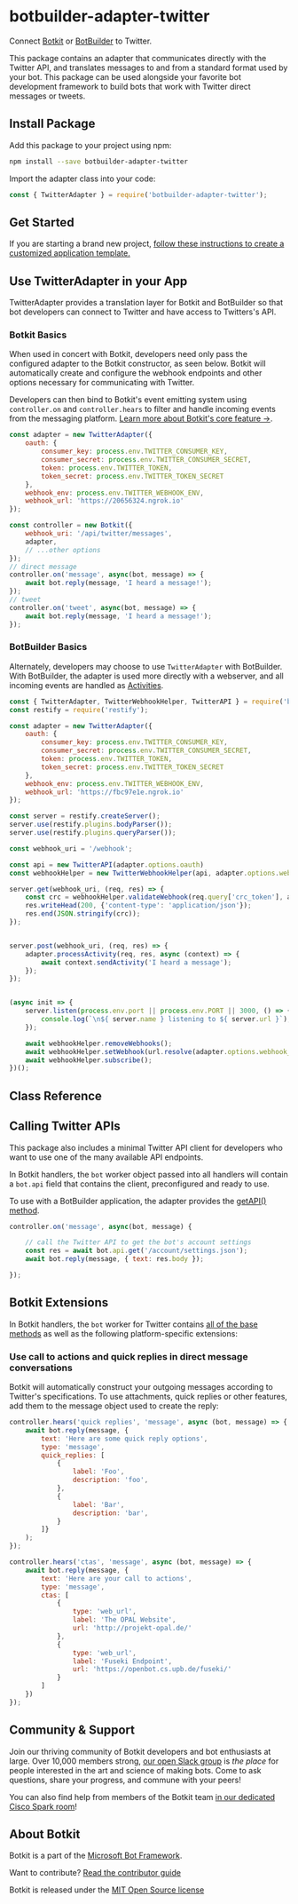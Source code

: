# botbuilder-adapter-twitter
Connect [Botkit](https://www.npmjs.com/package/botkit) or [BotBuilder](https://www.npmjs.com/package/botbuilder) to Twitter.

This package contains an adapter that communicates directly with the Twitter API, and translates messages to and from a standard format used by your bot. This package can be used alongside your favorite bot development framework to build bots that work with Twitter direct messages or tweets.

## Install Package

Add this package to your project using npm:

```bash
npm install --save botbuilder-adapter-twitter
```

Import the adapter class into your code:

```javascript
const { TwitterAdapter } = require('botbuilder-adapter-twitter');
```

## Get Started

If you are starting a brand new project, [follow these instructions to create a customized application template.](https://botkit.ai/getstarted.html)

## Use TwitterAdapter in your App

TwitterAdapter provides a translation layer for Botkit and BotBuilder so that bot developers can connect to Twitter and have access to Twitters's API.

### Botkit Basics

When used in concert with Botkit, developers need only pass the configured adapter to the Botkit constructor, as seen below. Botkit will automatically create and configure the webhook endpoints and other options necessary for communicating with Twitter.

Developers can then bind to Botkit's event emitting system using `controller.on` and `controller.hears` to filter and handle incoming events from the messaging platform. [Learn more about Botkit's core feature &rarr;](../docs/index.md).


```javascript
const adapter = new TwitterAdapter({
    oauth: {
        consumer_key: process.env.TWITTER_CONSUMER_KEY,
        consumer_secret: process.env.TWITTER_CONSUMER_SECRET,
        token: process.env.TWITTER_TOKEN,
        token_secret: process.env.TWITTER_TOKEN_SECRET
    },
    webhook_env: process.env.TWITTER_WEBHOOK_ENV,
    webhook_url: 'https://20656324.ngrok.io'
});

const controller = new Botkit({
    webhook_uri: '/api/twitter/messages',
    adapter,
    // ...other options
});
// direct message
controller.on('message', async(bot, message) => {
    await bot.reply(message, 'I heard a message!');
});
// tweet
controller.on('tweet', async(bot, message) => {
    await bot.reply(message, 'I heard a message!');
});
```

### BotBuilder Basics

Alternately, developers may choose to use `TwitterAdapter` with BotBuilder. With BotBuilder, the adapter is used more directly with a webserver, and all incoming events are handled as [Activities](https://docs.microsoft.com/en-us/javascript/api/botframework-schema/activity?view=botbuilder-ts-latest).

```javascript
const { TwitterAdapter, TwitterWebhookHelper, TwitterAPI } = require('botbuilder-adapter-twitter');
const restify = require('restify');

const adapter = new TwitterAdapter({
    oauth: {
        consumer_key: process.env.TWITTER_CONSUMER_KEY,
        consumer_secret: process.env.TWITTER_CONSUMER_SECRET,
        token: process.env.TWITTER_TOKEN,
        token_secret: process.env.TWITTER_TOKEN_SECRET
    },
    webhook_env: process.env.TWITTER_WEBHOOK_ENV,
    webhook_url: 'https://fbc97e1e.ngrok.io'
});

const server = restify.createServer();
server.use(restify.plugins.bodyParser());
server.use(restify.plugins.queryParser());

const webhook_uri = '/webhook';

const api = new TwitterAPI(adapter.options.oauth)
const webhookHelper = new TwitterWebhookHelper(api, adapter.options.webhook_env)

server.get(webhook_uri, (req, res) => {
    const crc = webhookHelper.validateWebhook(req.query['crc_token'], adapter.options.oauth)
    res.writeHead(200, {'content-type': 'application/json'});
    res.end(JSON.stringify(crc));
});


server.post(webhook_uri, (req, res) => {
    adapter.processActivity(req, res, async (context) => {
        await context.sendActivity('I heard a message');
    });
});


(async init => {
    server.listen(process.env.port || process.env.PORT || 3000, () => {
        console.log(`\n${ server.name } listening to ${ server.url }`);
    });

    await webhookHelper.removeWebhooks();
    await webhookHelper.setWebhook(url.resolve(adapter.options.webhook_url, webhook_uri));
    await webhookHelper.subscribe();
})();
```

## Class Reference



## Calling Twitter APIs

This package also includes a minimal Twitter API client for developers who want to use one of the many available API endpoints.

In Botkit handlers, the `bot` worker object passed into all handlers will contain a `bot.api` field that contains the client, preconfigured and ready to use.

To use with a BotBuilder application, the adapter provides the [getAPI() method]().

```javascript
controller.on('message', async(bot, message) {

    // call the Twitter API to get the bot's account settings
    const res = await bot.api.get('/account/settings.json');
    await bot.reply(message, { text: res.body });

});
```

## Botkit Extensions

In Botkit handlers, the `bot` worker for Twitter contains [all of the base methods](../docs/reference/core.md#BotWorker) as well as the following platform-specific extensions:

### Use call to actions and quick replies in direct message conversations

Botkit will automatically construct your outgoing messages according to Twitter's specifications. To use attachments, quick replies or other features, add them to the message object used to create the reply:

```javascript
controller.hears('quick replies', 'message', async (bot, message) => {
    await bot.reply(message, {
        text: 'Here are some quick reply options',
        type: 'message', 
        quick_replies: [
            {
                label: 'Foo',
                description: 'foo',
            },
            {
                label: 'Bar',
                description: 'bar',
            }
        ]}
    );
});

controller.hears('ctas', 'message', async (bot, message) => {
    await bot.reply(message, {
        text: 'Here are your call to actions',
        type: 'message',
        ctas: [
            {
                type: 'web_url',
                label: 'The OPAL Website',
                url: 'http://projekt-opal.de/'
            },
            {
                type: 'web_url',
                label: 'Fuseki Endpoint',
                url: 'https://openbot.cs.upb.de/fuseki/'
            }
        ]
    })
});
```


## Community & Support

Join our thriving community of Botkit developers and bot enthusiasts at large.
Over 10,000 members strong, [our open Slack group](https://community.botkit.ai) is
_the place_ for people interested in the art and science of making bots.
Come to ask questions, share your progress, and commune with your peers!

You can also find help from members of the Botkit team [in our dedicated Cisco Spark room](https://eurl.io/#SyNZuomKx)!

## About Botkit

Botkit is a part of the [Microsoft Bot Framework](https://dev.botframework.com).

Want to contribute? [Read the contributor guide](https://github.com/howdyai/botkit/blob/master/CONTRIBUTING.md)

Botkit is released under the [MIT Open Source license](https://github.com/howdyai/botkit/blob/master/LICENSE.md)
